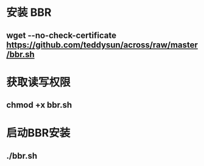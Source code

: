 # 安装 BBR
## wget --no-check-certificate https://github.com/teddysun/across/raw/master/bbr.sh

# 获取读写权限
## chmod +x bbr.sh

# 启动BBR安装
## ./bbr.sh